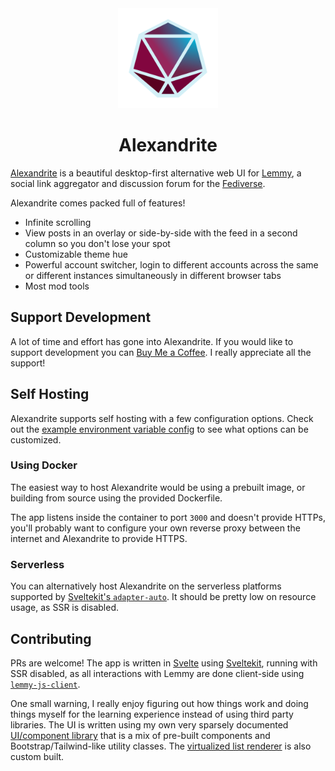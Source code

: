 <div align="center">
	<img src="static/logo.svg?sanitize=true" width="160" height="160" alt="logo">
	<h1>Alexandrite</h1>
</div>

[Alexandrite](https://alexandrite.app/) is a beautiful desktop-first alternative web UI for [Lemmy](https://join-lemmy.org/), a social link aggregator and discussion forum for the [Fediverse](https://simple.wikipedia.org/wiki/Fediverse).

Alexandrite comes packed full of features!

- Infinite scrolling
- View posts in an overlay or side-by-side with the feed in a second column so you don't lose your spot
- Customizable theme hue
- Powerful account switcher, login to different accounts across the same or different instances simultaneously in different browser tabs
- Most mod tools

## Support Development

A lot of time and effort has gone into Alexandrite. If you would like to support development you can [Buy Me a Coffee](https://www.buymeacoffee.com/sheodox). I really appreciate all the support!

## Self Hosting

Alexandrite supports self hosting with a few configuration options. Check out the [example environment variable config](.env.example) to see what options can be customized.

### Using Docker

The easiest way to host Alexandrite would be using a prebuilt image, or building from source using the provided Dockerfile.

The app listens inside the container to port `3000` and doesn't provide HTTPs, you'll probably want to configure your own reverse proxy between the internet and Alexandrite to provide HTTPS.

### Serverless

You can alternatively host Alexandrite on the serverless platforms supported by [Sveltekit's `adapter-auto`](https://kit.svelte.dev/docs/adapter-auto). It should be pretty low on resource usage, as SSR is disabled.

## Contributing

PRs are welcome! The app is written in [Svelte](https://svelte.dev/) using [Sveltekit](https://kit.svelte.dev/), running with SSR disabled, as all interactions with Lemmy are done client-side using [`lemmy-js-client`](https://github.com/LemmyNet/lemmy-js-client).

One small warning, I really enjoy figuring out how things work and doing things myself for the learning experience instead of using third party libraries. The UI is written using my own very sparsely documented [UI/component library](https://github.com/sheodox/sheodox-ui) that is a mix of pre-built components and Bootstrap/Tailwind-like utility classes. The [virtualized list renderer](src/lib/VirtualFeed.svelte) is also custom built.
